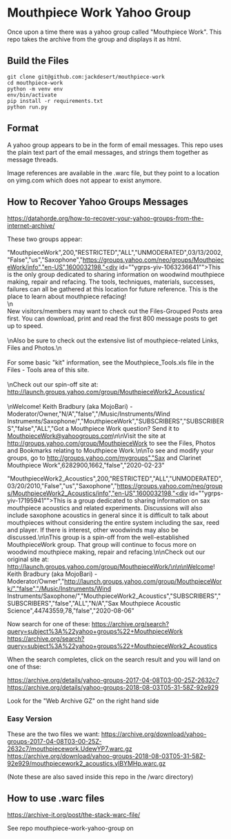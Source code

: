 Mouthpiece Work Yahoo Group
===========================

Once upon a time there was a yahoo group called "Mouthpiece Work".
This repo takes the archive from the group and displays it as html.

Build the Files
---------------

    git clone git@github.com:jackdesert/mouthpiece-work
    cd mouthpiece-work
    python -m venv env
    env/bin/activate
    pip install -r requirements.txt
    python run.py

Format
------

A yahoo group appears to be in the form of email messages.
This repo uses the plain text part of the email messages, and strings them
together as message threads.

Image references are available in the .warc file, but they point to a location
on yimg.com which does not appear to exist anymore.


How to Recover Yahoo Groups Messages
------------------------------------

https://datahorde.org/how-to-recover-your-yahoo-groups-from-the-internet-archive/

These two groups appear:

"MouthpieceWork",200,"RESTRICTED","ALL","UNMODERATED",03/13/2002,"False","us","Saxophone","https://groups.yahoo.com/neo/groups/MouthpieceWork/info","en-US",1600032198,"<div id=""ygrps-yiv-1063236641"">This is the only group dedicated to sharing information on woodwind mouthpiece making, repair and refacing.  The tools, techniques, materials, successes, failures can all be gathered at this location for future reference.  This is the place to learn about mouthpiece refacing!<br>\n<br>New visitors/members may want to check out the Files-Grouped Posts area first.  You can download, print and read the first 800 message posts to get up to speed.<br><br>\nAlso be sure to check out the extensive list of mouthpiece-related Links, Files and Photos.\n<br><br>For some basic &quot;kit&quot; information, see the Mouthpiece_Tools.xls file in the Files - Tools area of this site.<br><br>\nCheck out our spin-off site at: http://launch.groups.yahoo.com/group/MouthpieceWork2_Acoustics/<br><br>\nWelcome!   Keith Bradbury (aka MojoBari) - Moderator/Owner,"N/A","false","/Music/Instruments/Wind Instruments/Saxophone/","MouthpieceWork","SUBSCRIBERS","SUBSCRIBERS","false","ALL","Got a Mouthpiece Work question?  Send it to MouthpieceWork@yahoogroups.com\n\nVisit the site at http://groups.yahoo.com/group/MouthpieceWork to see the Files, Photos and Bookmarks relating to Mouthpiece Work.\n\nTo see and modify your groups, go to http://groups.yahoo.com/mygroups","Sax and Clarinet Mouthpiece Work",6282900,1662,"false","2020-02-23"

"MouthpieceWork2_Acoustics",200,"RESTRICTED","ALL","UNMODERATED",03/20/2010,"False","us","Saxophone","https://groups.yahoo.com/neo/groups/MouthpieceWork2_Acoustics/info","en-US",1600032198,"<div id=""ygrps-yiv-17195941"">This is a group dedicated to sharing information on sax mouthpiece acoustics and related experiments.  Discussions will also include saxophone acoustics in general since it is difficult to talk about mouthpieces without considering the entire system including the sax, reed and player.  If there is interest, other woodwinds may also be discussed.\n\nThis group is a spin-off from the well-established MouthpieceWork group.  That group will continue to focus more on woodwind mouthpiece making, repair and refacing.\n\nCheck out our original site at: http://launch.groups.yahoo.com/group/MouthpieceWork/\n\n\nWelcome! Keith Bradbury (aka MojoBari) - Moderator/Owner</div>","http://launch.groups.yahoo.com/group/MouthpieceWork/","false","/Music/Instruments/Wind Instruments/Saxophone/","MouthpieceWork2_Acoustics","SUBSCRIBERS","SUBSCRIBERS","false","ALL","N/A","Sax Mouthpiece Acoustic Science",44743559,78,"false","2020-08-06"


Now search for one of these:
https://archive.org/search?query=subject%3A%22yahoo+groups%22+MouthpieceWork
https://archive.org/search?query=subject%3A%22yahoo+groups%22+MouthpieceWork2_Acoustics

When the search completes, click on the search result and you will land on one of thse:

https://archive.org/details/yahoo-groups-2017-04-08T03-00-25Z-2632c7
https://archive.org/details/yahoo-groups-2018-08-03T05-31-58Z-92e929

Look for the "Web Archive GZ" on the right hand side


### Easy Version

These are the two files we want:
https://archive.org/download/yahoo-groups-2017-04-08T03-00-25Z-2632c7/mouthpiecework.UdewYP7.warc.gz
https://archive.org/download/yahoo-groups-2018-08-03T05-31-58Z-92e929/mouthpiecework2_acoustics.ylBYMHp.warc.gz

(Note these are also saved inside this repo in the /warc directory)


How to use .warc files
-----------------------

https://archive-it.org/post/the-stack-warc-file/


See repo mouthpiece-work-yahoo-group on
